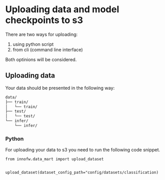 # Uploading data and model checkpoints to s3
There are two ways for uploading: 
1. using python script
2. from cli (command line interface)

Both optinions will be considered.

## Uploading data 

Your data should be presented in the following way:

``` bash
data/
├── train/
│   └── train/
├── test/
│   └── test/
└── infer/
    └── infer/
```

### Python
For uploading your data to s3 you need to run the following code snippet.

```
from innofw.data_mart import upload_dataset


upload_dataset(dataset_config_path="config/datasets/classification)
```